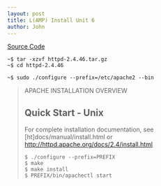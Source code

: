```yaml
---
layout: post
title: L(AMP) Install Unit 6
author: John
---
```


[Source Code]()

```
~$ tar -xzvf httpd-2.4.46.tar.gz
~$ cd httpd-2.4.46

~$ sudo ./configure --prefix=/etc/apache2 --bin
```

> APACHE INSTALLATION OVERVIEW
>
>  Quick Start - Unix
>  ------------------
>
>  For complete installation documentation, see [ht]docs/manual/install.html or
>  http://httpd.apache.org/docs/2.4/install.html
>
>     $ ./configure --prefix=PREFIX
>     $ make
>     $ make install
>     $ PREFIX/bin/apachectl start
